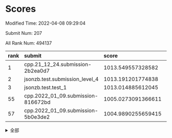 # Scores

Modified Time: 2022-04-08 09:29:04

Submit Num: 207

All Rank Num: 494137

| rank |               submit               |       score        |       sigma        | pk_num |
| :--- | :--------------------------------- | :----------------- | :----------------- | :----- |
| 1    | cpp.21_12_24.submission-2b2ea0d7   | 1013.549557328582  | 0.7995139989154905 | 9548   |
| 2    | jsonzb.test.submission_level_4     | 1013.191201774838  | 0.8158788876454154 | 9551   |
| 3    | jsonzb.test.test_1                 | 1013.014885612045  | 0.8026294609149591 | 9549   |
| 55   | cpp.2022_01_09.submission-816672bd | 1005.0273091366611 | 0.7035100839129973 | 9548   |
| 57   | cpp.2022_01_09.submission-5b0e3de2 | 1004.9890255659415 | 0.7276625532101489 | 9545   |


<details>
<summary>全部</summary>

| rank |                 submit                 |       score        |       sigma        | pk_num |
| :--- | :------------------------------------- | :----------------- | :----------------- | :----- |
| 1    | cpp.21_12_24.submission-2b2ea0d7       | 1013.549557328582  | 0.7995139989154905 | 9548   |
| 2    | jsonzb.test.submission_level_4         | 1013.191201774838  | 0.8158788876454154 | 9551   |
| 3    | jsonzb.test.test_1                     | 1013.014885612045  | 0.8026294609149591 | 9549   |
| 4    | gobigger.level_3.submission_level_3_47 | 1011.9733339997608 | 0.7900819672047116 | 9552   |
| 5    | gobigger.level_3.submission_level_3_30 | 1011.6448021314777 | 0.7842815958165285 | 9547   |
| 6    | gobigger.level_3.submission_level_3_42 | 1011.5195195995377 | 0.7877889799934232 | 9547   |
| 7    | gobigger.level_3.submission_level_3_40 | 1011.0297933419373 | 0.7657862331259312 | 9553   |
| 8    | gobigger.level_3.submission_level_3_24 | 1010.8394329209481 | 0.7843314809588863 | 9551   |
| 9    | gobigger.level_3.submission_level_3_28 | 1010.7011260576537 | 0.7565080572472662 | 9552   |
| 10   | gobigger.level_3.submission_level_3_49 | 1010.7007701675016 | 0.7745303638237824 | 9547   |
| 11   | gobigger.level_3.submission_level_3_36 | 1010.6990701401845 | 0.7798942936377347 | 9549   |
| 12   | gobigger.level_3.submission_level_3_2  | 1010.6376573949856 | 0.7477752076855826 | 9545   |
| 13   | gobigger.level_3.submission_level_3_16 | 1010.5926711866604 | 0.7624290655591693 | 9550   |
| 14   | gobigger.level_3.submission_level_3_26 | 1010.4444276147465 | 0.7395659083600734 | 9548   |
| 15   | gobigger.level_3.submission_level_3_1  | 1010.32916193575   | 0.754867503616575  | 9551   |
| 16   | gobigger.level_3.submission_level_3_43 | 1010.306854571487  | 0.77931974223991   | 9544   |
| 17   | gobigger.level_3.submission_level_3_27 | 1010.2620362397415 | 0.7708515332943439 | 9548   |
| 18   | gobigger.level_3.submission_level_3_46 | 1010.2591058655424 | 0.7419514235906413 | 9552   |
| 19   | gobigger.level_3.submission_level_3_37 | 1010.1879697401388 | 0.7440483552690246 | 9549   |
| 20   | gobigger.level_3.submission_level_3_41 | 1010.1256130836415 | 0.7760836495428175 | 9547   |
| 21   | gobigger.level_3.submission_level_3_18 | 1010.1079802917671 | 0.746864506092559  | 9548   |
| 22   | gobigger.level_3.submission_level_3_38 | 1010.0786780913922 | 0.7681252391172602 | 9551   |
| 23   | gobigger.level_3.submission_level_3_19 | 1010.0465437520066 | 0.7501812211701222 | 9548   |
| 24   | gobigger.level_3.submission_level_3_3  | 1009.9899178030887 | 0.7727809481498706 | 9546   |
| 25   | gobigger.level_3.submission_level_3_48 | 1009.9764454180543 | 0.7559964615018667 | 9554   |
| 26   | gobigger.level_3.submission_level_3_12 | 1009.9750933361237 | 0.7640800191205589 | 9549   |
| 27   | gobigger.level_3.submission_level_3_10 | 1009.971359501692  | 0.771454432902116  | 9544   |
| 28   | gobigger.level_3.submission_level_3_35 | 1009.9600358769034 | 0.7542783854627187 | 9550   |
| 29   | gobigger.level_3.submission_level_3_15 | 1009.9572470137107 | 0.7435838939731155 | 9543   |
| 30   | gobigger.level_3.submission_level_3_32 | 1009.9539325699388 | 0.7638224782958546 | 9549   |
| 31   | gobigger.level_3.submission_level_3_23 | 1009.9238516238825 | 0.7584614104942016 | 9548   |
| 32   | gobigger.level_3.submission_level_3_14 | 1009.7849265054691 | 0.7846727922810373 | 9555   |
| 33   | gobigger.level_3.submission_level_3_39 | 1009.7569861545705 | 0.7572618499383356 | 9552   |
| 34   | gobigger.level_3.submission_level_3_22 | 1009.7211579656681 | 0.7362423078552922 | 9544   |
| 35   | gobigger.level_3.submission_level_3_9  | 1009.698618087187  | 0.7484051886166663 | 9545   |
| 36   | gobigger.level_3.submission_level_3_13 | 1009.6328964849168 | 0.7410524420180028 | 9550   |
| 37   | gobigger.level_3.submission_level_3_0  | 1009.5984953049256 | 0.7749349066185601 | 9550   |
| 38   | gobigger.level_3.submission_level_3_31 | 1009.5876046124239 | 0.7410122988948047 | 9551   |
| 39   | gobigger.level_3.submission_level_3_20 | 1009.5220269943507 | 0.7485779225761431 | 9546   |
| 40   | gobigger.level_3.submission_level_3_21 | 1009.5200484029065 | 0.769710819863685  | 9548   |
| 41   | gobigger.level_3.submission_level_3_4  | 1009.3864274183993 | 0.7375766237123096 | 9554   |
| 42   | gobigger.level_3.submission_level_3_45 | 1009.3846076268497 | 0.751715367043921  | 9547   |
| 43   | gobigger.level_3.submission_level_3_25 | 1009.3587967705664 | 0.7511982618196081 | 9553   |
| 44   | gobigger.level_3.submission_level_3_7  | 1009.1986725860024 | 0.7295835423130409 | 9552   |
| 45   | gobigger.level_3.submission_level_3_29 | 1009.126864710749  | 0.7545148381011805 | 9549   |
| 46   | gobigger.level_3.submission_level_3_17 | 1009.0749209435882 | 0.7484026780338543 | 9546   |
| 47   | gobigger.level_3.submission_level_3_5  | 1009.0543261110944 | 0.7646514283843866 | 9546   |
| 48   | gobigger.level_3.submission_level_3_33 | 1009.0216386501432 | 0.757554613402532  | 9554   |
| 49   | gobigger.level_3.submission_level_3_44 | 1008.7461162282602 | 0.7232159890989672 | 9548   |
| 50   | gobigger.level_3.submission_level_3_11 | 1008.6409655513935 | 0.7415005983404356 | 9548   |
| 51   | gobigger.level_3.submission_level_3_6  | 1008.289838668719  | 0.7423549059651863 | 9556   |
| 52   | gobigger.level_3.submission_level_3_8  | 1008.2666593867566 | 0.7323793499031508 | 9552   |
| 53   | gobigger.level_3.submission_level_3_34 | 1007.8500472836516 | 0.7348774113275118 | 9546   |
| 54   | gobigger.level_1.submission_level_1_10 | 1005.7660232745656 | 0.7069714016770685 | 9550   |
| 55   | cpp.2022_01_09.submission-816672bd     | 1005.0273091366611 | 0.7035100839129973 | 9548   |
| 56   | gobigger.level_1.submission_level_1_48 | 1005.0024117959119 | 0.7317418498475087 | 9546   |
| 57   | cpp.2022_01_09.submission-5b0e3de2     | 1004.9890255659415 | 0.7276625532101489 | 9545   |
| 58   | gobigger.level_1.submission_level_1_31 | 1004.3079190847579 | 0.703912609748016  | 9549   |
| 59   | gobigger.level_1.submission_level_1_25 | 1004.2256927180925 | 0.7177677075072284 | 9552   |
| 60   | gobigger.level_1.submission_level_1_41 | 1004.1744428095219 | 0.7198917821184372 | 9545   |
| 61   | gobigger.level_1.submission_level_1_19 | 1004.153742634261  | 0.7196575746404266 | 9551   |
| 62   | gobigger.level_1.submission_level_1_38 | 1004.1400997159574 | 0.7171601490036024 | 9548   |
| 63   | gobigger.level_1.submission_level_1_43 | 1004.0650749929129 | 0.7115108409360466 | 9550   |
| 64   | gobigger.level_1.submission_level_1_45 | 1003.9565564893267 | 0.7255550565652741 | 9553   |
| 65   | gobigger.level_1.submission_level_1_21 | 1003.9226592875017 | 0.7081326360478399 | 9544   |
| 66   | gobigger.level_1.submission_level_1_3  | 1003.7031812340701 | 0.7145208920967588 | 9550   |
| 67   | gobigger.level_1.submission_level_1_33 | 1003.6057792490402 | 0.7189386608979946 | 9548   |
| 68   | gobigger.level_1.submission_level_1_49 | 1003.5684835774853 | 0.7097284868927282 | 9551   |
| 69   | gobigger.level_1.submission_level_1_2  | 1003.550935915412  | 0.7059230446057236 | 9548   |
| 70   | gobigger.level_1.submission_level_1_28 | 1003.519536727063  | 0.7135212820390578 | 9546   |
| 71   | gobigger.level_1.submission_level_1_14 | 1003.4638336904004 | 0.7007542242360302 | 9549   |
| 72   | gobigger.level_1.submission_level_1_6  | 1003.4217998037761 | 0.7104533289109866 | 9547   |
| 73   | gobigger.level_1.submission_level_1_17 | 1003.4124524868279 | 0.7240603966467587 | 9551   |
| 74   | gobigger.level_1.submission_level_1_32 | 1003.3882712523339 | 0.7127854626643498 | 9550   |
| 75   | gobigger.level_1.submission_level_1_7  | 1003.3761988383134 | 0.7214443242160355 | 9545   |
| 76   | gobigger.level_1.submission_level_1_11 | 1003.3449019677814 | 0.7092520870285434 | 9546   |
| 77   | gobigger.level_1.submission_level_1_9  | 1003.2936886522257 | 0.7214289956207461 | 9547   |
| 78   | gobigger.level_1.submission_level_1_30 | 1003.2626663638812 | 0.7318057570230407 | 9546   |
| 79   | gobigger.level_1.submission_level_1_40 | 1003.2375612225497 | 0.714248835012381  | 9551   |
| 80   | gobigger.level_1.submission_level_1_0  | 1003.2348622978334 | 0.7202003342488702 | 9539   |
| 81   | gobigger.level_1.submission_level_1_46 | 1003.2153447027148 | 0.7072377655964436 | 9544   |
| 82   | gobigger.level_1.submission_level_1_15 | 1003.2036249876098 | 0.7181557249947343 | 9551   |
| 83   | gobigger.level_1.submission_level_1_23 | 1003.1472499286372 | 0.7123786076732469 | 9553   |
| 84   | gobigger.level_1.submission_level_1_16 | 1003.0840835914753 | 0.7137242104465705 | 9545   |
| 85   | gobigger.level_1.submission_level_1_35 | 1003.0826506232729 | 0.7188617789309095 | 9549   |
| 86   | gobigger.level_1.submission_level_1_22 | 1003.0349790577728 | 0.7264300580513848 | 9548   |
| 87   | gobigger.level_1.submission_level_1_5  | 1003.0013766946449 | 0.7133560876681332 | 9549   |
| 88   | gobigger.level_1.submission_level_1_12 | 1002.979472906947  | 0.7306188587302196 | 9550   |
| 89   | gobigger.level_1.submission_level_1_4  | 1002.8319551517162 | 0.7245480158242386 | 9548   |
| 90   | gobigger.level_1.submission_level_1_29 | 1002.8111610691631 | 0.7063518112966367 | 9552   |
| 91   | gobigger.level_1.submission_level_1_36 | 1002.7666175169239 | 0.7170800044325301 | 9548   |
| 92   | gobigger.level_1.submission_level_1_37 | 1002.7654580542267 | 0.7195269362883885 | 9550   |
| 93   | gobigger.level_1.submission_level_1_20 | 1002.6961910662244 | 0.7156448491894659 | 9545   |
| 94   | gobigger.level_1.submission_level_1_34 | 1002.6120556265278 | 0.701332762411394  | 9548   |
| 95   | gobigger.level_1.submission_level_1_26 | 1002.5699815523137 | 0.7107717848530244 | 9547   |
| 96   | gobigger.level_1.submission_level_1_27 | 1002.5584517010421 | 0.7131442503760603 | 9549   |
| 97   | gobigger.level_1.submission_level_1_8  | 1002.4825201492085 | 0.7111929689654676 | 9549   |
| 98   | gobigger.level_1.submission_level_1_13 | 1002.407114043471  | 0.7134849014873611 | 9545   |
| 99   | gobigger.level_1.submission_level_1_18 | 1002.3108376536611 | 0.7169564066272609 | 9546   |
| 100  | gobigger.level_1.submission_level_1_42 | 1002.3079836256861 | 0.7080381319996298 | 9552   |
| 101  | gobigger.level_1.submission_level_1_39 | 1002.211749585227  | 0.7070839378164875 | 9553   |
| 102  | gobigger.level_1.submission_level_1_1  | 1002.0474310673585 | 0.7146476832145391 | 9550   |
| 103  | gobigger.level_1.submission_level_1_44 | 1001.9646225501072 | 0.7039287993380114 | 9549   |
| 104  | gobigger.level_1.submission_level_1_24 | 1001.8616739038705 | 0.7113459774525006 | 9550   |
| 105  | gobigger.level_1.submission_level_1_47 | 1001.7812798917844 | 0.703597058290525  | 9550   |
| 106  | gobigger.random.submission_random_22   | 997.387189087245   | 0.7173698176488158 | 9542   |
| 107  | gobigger.random.submission_random_18   | 997.2520672151295  | 0.7073974123506398 | 9551   |
| 108  | gobigger.random.submission_random_36   | 997.0883430426951  | 0.7091938952173681 | 9545   |
| 109  | gobigger.random.submission_random_15   | 996.9624188798573  | 0.7157405210669222 | 9553   |
| 110  | gobigger.random.submission_random_34   | 996.9426084530827  | 0.7105093874343343 | 9548   |
| 111  | gobigger.random.submission_random_20   | 996.9080428803894  | 0.7142797992558085 | 9550   |
| 112  | gobigger.random.submission_random_49   | 996.8819941750901  | 0.7044496909992699 | 9549   |
| 113  | gobigger.random.submission_random_1    | 996.7870333052426  | 0.7148807224163563 | 9545   |
| 114  | gobigger.random.submission_random_3    | 996.6344782421083  | 0.7112356461798046 | 9555   |
| 115  | gobigger.random.submission_random_12   | 996.5971387865168  | 0.7162927393051426 | 9545   |
| 116  | gobigger.random.submission_random_17   | 996.5873327971487  | 0.7093028729250207 | 9549   |
| 117  | gobigger.random.submission_random_40   | 996.4822932823212  | 0.7051554878807876 | 9551   |
| 118  | gobigger.random.submission_random_43   | 996.4316624206468  | 0.7081370990938778 | 9543   |
| 119  | gobigger.random.submission_random_25   | 996.3787655982123  | 0.7048471197095658 | 9548   |
| 120  | gobigger.random.submission_random_16   | 996.3648501697812  | 0.70471617946803   | 9551   |
| 121  | gobigger.random.submission_random_21   | 996.3398321114968  | 0.7024217785228465 | 9548   |
| 122  | gobigger.random.submission_random_44   | 996.3297737912557  | 0.7251116900547786 | 9550   |
| 123  | gobigger.random.submission_random_39   | 996.3159014719556  | 0.7103578910943743 | 9551   |
| 124  | gobigger.random.submission_random_5    | 996.2942407089962  | 0.702441065943631  | 9548   |
| 125  | gobigger.random.submission_random_28   | 996.2937732503375  | 0.709289292989537  | 9544   |
| 126  | gobigger.random.submission_random_26   | 996.2453232903765  | 0.7230635820087615 | 9548   |
| 127  | gobigger.random.submission_random_9    | 996.213923356324   | 0.7099919925310272 | 9548   |
| 128  | gobigger.random.submission_random_8    | 996.1670120628028  | 0.7137773041823644 | 9546   |
| 129  | gobigger.random.submission_random_0    | 996.1641436379731  | 0.7063555857391244 | 9543   |
| 130  | gobigger.random.submission_random_14   | 996.1323792243742  | 0.6997349771517105 | 9548   |
| 131  | gobigger.random.submission_random_33   | 996.1051731965699  | 0.7063165965196926 | 9542   |
| 132  | gobigger.random.submission_random_4    | 996.082213998227   | 0.7059168074075167 | 9547   |
| 133  | gobigger.random.submission_random_42   | 996.0605865542285  | 0.7232252304326547 | 9545   |
| 134  | gobigger.random.submission_random_45   | 995.9900595351922  | 0.7062841705481264 | 9551   |
| 135  | gobigger.random.submission_random_35   | 995.9894987341252  | 0.7061217162553454 | 9547   |
| 136  | gobigger.random.submission_random_37   | 995.945126696362   | 0.7089812988705941 | 9551   |
| 137  | gobigger.random.submission_random_29   | 995.8783184494358  | 0.7123784904019062 | 9547   |
| 138  | gobigger.random.submission_random_2    | 995.8037659669822  | 0.7020095070764375 | 9550   |
| 139  | gobigger.random.submission_random_7    | 995.777355512789   | 0.7189450118149117 | 9550   |
| 140  | gobigger.random.submission_random_48   | 995.5964953116538  | 0.7232574239374677 | 9553   |
| 141  | gobigger.random.submission_random_11   | 995.5177431759573  | 0.7029485297063641 | 9550   |
| 142  | gobigger.random.submission_random_6    | 995.5119041255036  | 0.6993165035613762 | 9550   |
| 143  | gobigger.random.submission_random_38   | 995.468659492558   | 0.7168317495519722 | 9554   |
| 144  | gobigger.random.submission_random_24   | 995.4681322743862  | 0.7053852842870622 | 9551   |
| 145  | gobigger.random.submission_random_41   | 995.3532923531458  | 0.7254709117751281 | 9545   |
| 146  | gobigger.random.submission_random_46   | 995.3420223379092  | 0.7069246194030719 | 9549   |
| 147  | gobigger.random.submission_random_27   | 995.2511962580401  | 0.7003486011894398 | 9553   |
| 148  | gobigger.random.submission_random_23   | 995.2414130508663  | 0.7130160164076037 | 9545   |
| 149  | gobigger.random.submission_random_31   | 995.2286921523215  | 0.7137448011519427 | 9547   |
| 150  | gobigger.random.submission_random_13   | 995.183804585225   | 0.7221527272013574 | 9543   |
| 151  | gobigger.random.submission_random_10   | 994.9453236713521  | 0.7214253823408305 | 9543   |
| 152  | gobigger.random.submission_random_47   | 994.6586798694148  | 0.7110010034940039 | 9550   |
| 153  | gobigger.level_2.submission_level_2_44 | 994.5707750906827  | 0.7112891419897758 | 9550   |
| 154  | gobigger.random.submission_random_19   | 994.5186808577869  | 0.7244487804404717 | 9553   |
| 155  | gobigger.random.submission_random_32   | 994.5144130891643  | 0.7173048708570613 | 9551   |
| 156  | gobigger.random.submission_random_30   | 994.4884704673091  | 0.7089771210460121 | 9550   |
| 157  | gobigger.level_2.submission_level_2_25 | 994.2260908117407  | 0.7280885307360927 | 9552   |
| 158  | gobigger.level_2.submission_level_2_4  | 993.7601775916905  | 0.7198368920647842 | 9549   |
| 159  | gobigger.level_2.submission_level_2_11 | 993.6562917305099  | 0.7289550331126647 | 9545   |
| 160  | gobigger.level_2.submission_level_2_20 | 993.5604677119106  | 0.7353165159744315 | 9545   |
| 161  | gobigger.level_2.submission_level_2_42 | 993.5161243112539  | 0.7349936686669053 | 9551   |
| 162  | gobigger.level_2.submission_level_2_21 | 993.4796994318573  | 0.7400135930811224 | 9546   |
| 163  | gobigger.level_2.submission_level_2_15 | 993.4713705692043  | 0.7260178488118938 | 9547   |
| 164  | gobigger.level_2.submission_level_2_47 | 993.4342415495674  | 0.753275744865561  | 9548   |
| 165  | gobigger.level_2.submission_level_2_29 | 993.3964300687862  | 0.7477245209035807 | 9547   |
| 166  | gobigger.level_2.submission_level_2_10 | 993.3921166115546  | 0.7393184849510464 | 9546   |
| 167  | gobigger.level_2.submission_level_2_40 | 993.3871840721037  | 0.7300456839666746 | 9548   |
| 168  | gobigger.level_2.submission_level_2_46 | 993.3865904068496  | 0.7259306351485736 | 9549   |
| 169  | gobigger.level_2.submission_level_2_33 | 993.3756267423231  | 0.7474069522901136 | 9547   |
| 170  | gobigger.level_2.submission_level_2_0  | 993.2500261339724  | 0.7545840413814808 | 9547   |
| 171  | gobigger.level_2.submission_level_2_18 | 993.2251151754243  | 0.7560094222597403 | 9550   |
| 172  | gobigger.level_2.submission_level_2_12 | 993.1797913584546  | 0.738441394435409  | 9554   |
| 173  | gobigger.level_2.submission_level_2_14 | 993.1098434759873  | 0.724913549896756  | 9547   |
| 174  | gobigger.level_2.submission_level_2_8  | 992.8279017192559  | 0.7547200032252765 | 9543   |
| 175  | gobigger.level_2.submission_level_2_13 | 992.8259021570839  | 0.7320519052814396 | 9548   |
| 176  | gobigger.level_2.submission_level_2_41 | 992.7623334303064  | 0.7390059891875792 | 9547   |
| 177  | gobigger.level_2.submission_level_2_22 | 992.5784535088125  | 0.7471016599719041 | 9546   |
| 178  | gobigger.level_2.submission_level_2_39 | 992.4633412887126  | 0.7390216153450506 | 9551   |
| 179  | gobigger.level_2.submission_level_2_5  | 992.4276930507995  | 0.7378693223886545 | 9548   |
| 180  | gobigger.level_2.submission_level_2_23 | 992.3618266742623  | 0.742709179284924  | 9542   |
| 181  | gobigger.level_2.submission_level_2_6  | 992.3290468439204  | 0.7453484952824292 | 9550   |
| 182  | gobigger.level_2.submission_level_2_43 | 992.307521209233   | 0.7279984483331235 | 9546   |
| 183  | gobigger.level_2.submission_level_2_45 | 992.3041910380666  | 0.7340664178562073 | 9551   |
| 184  | gobigger.level_2.submission_level_2_3  | 992.0918619206582  | 0.7830601022084219 | 9549   |
| 185  | gobigger.level_2.submission_level_2_35 | 992.0241801747663  | 0.7480746026103476 | 9551   |
| 186  | gobigger.level_2.submission_level_2_19 | 992.0001019039821  | 0.745007632631338  | 9549   |
| 187  | gobigger.level_2.submission_level_2_37 | 991.9249681317632  | 0.7418072312769097 | 9549   |
| 188  | gobigger.level_2.submission_level_2_49 | 991.8879187547257  | 0.7300001361331055 | 9548   |
| 189  | gobigger.level_2.submission_level_2_31 | 991.7768090670753  | 0.738392564613345  | 9550   |
| 190  | gobigger.level_2.submission_level_2_16 | 991.7592003904155  | 0.7523667070293307 | 9551   |
| 191  | gobigger.level_2.submission_level_2_28 | 991.737863575392   | 0.7593028939305785 | 9548   |
| 192  | gobigger.level_2.submission_level_2_34 | 991.709900737195   | 0.750194735070224  | 9548   |
| 193  | gobigger.level_2.submission_level_2_30 | 991.6253111189774  | 0.7644054491083802 | 9551   |
| 194  | gobigger.level_2.submission_level_2_36 | 991.5482188010559  | 0.7623054477618492 | 9553   |
| 195  | gobigger.level_2.submission_level_2_1  | 991.5321690148961  | 0.7504342626489217 | 9547   |
| 196  | gobigger.level_2.submission_level_2_24 | 991.3851037478045  | 0.7565306214750538 | 9549   |
| 197  | gobigger.level_2.submission_level_2_32 | 991.2662501206629  | 0.7612744366479851 | 9547   |
| 198  | gobigger.level_2.submission_level_2_9  | 991.0850707955922  | 0.7510395201459846 | 9545   |
| 199  | gobigger.level_2.submission_level_2_38 | 990.9352627873724  | 0.7602302665828485 | 9551   |
| 200  | gobigger.level_2.submission_level_2_17 | 990.8249862572957  | 0.7716130260959478 | 9548   |
| 201  | gobigger.level_2.submission_level_2_27 | 990.7821802100448  | 0.7410617188981494 | 9547   |
| 202  | gobigger.level_2.submission_level_2_2  | 990.6303008979642  | 0.7499228340295472 | 9549   |
| 203  | gobigger.level_2.submission_level_2_48 | 990.4951966943757  | 0.7538370149861402 | 9548   |
| 204  | gobigger.level_2.submission_level_2_26 | 990.3597312865119  | 0.7635003350749481 | 9545   |
| 205  | gobigger.level_2.submission_level_2_7  | 989.5253075738881  | 0.7797789474260315 | 9552   |
| 206  | gobigger.none.submission_none_1        | 977.4257371569289  | 1.3317682294945012 | 9555   |
| 207  | gobigger.none.submission_none_0        | 976.7161456338241  | 1.3001397742463452 | 9548   |

</details>